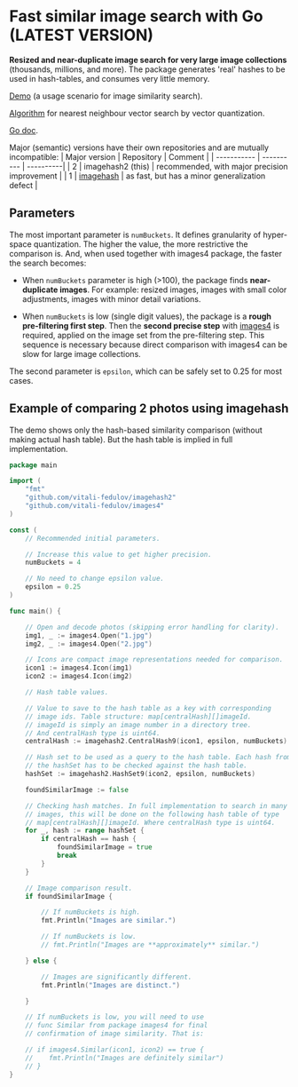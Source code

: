 # Fast similar image search with Go (LATEST VERSION)

**Resized and near-duplicate image search for very large image collections** (thousands, millions, and more). The package generates 'real' hashes to be used in hash-tables, and consumes very little memory.

[Demo](https://vitali-fedulov.github.io/similar.pictures/) (a usage scenario for image similarity search).

[Algorithm](https://vitali-fedulov.github.io/similar.pictures/algorithm-for-hashing-high-dimensional-float-vectors.html) for nearest neighbour vector search by vector quantization.

[Go doc](https://pkg.go.dev/github.com/vitali-fedulov/imagehash2).

Major (semantic) versions have their own repositories and are mutually incompatible:
| Major version | Repository | Comment |
| ----------- | ---------- | ----------|
| 2 | imagehash2 (this) | recommended, with major precision improvement |
| 1 | [imagehash](https://github.com/vitali-fedulov/imagehash) | as fast, but has a minor generalization defect |

## Parameters

The most important parameter is `numBuckets`. It defines granularity of hyper-space quantization. The higher the value, the more restrictive the comparison is. And, when used together with images4 package, the faster the search becomes:

* When `numBuckets` parameter is high (>100), the package finds **near-duplicate images**. For example: resized images, images with small color adjustments, images with minor detail variations.

* When `numBuckets` is low (single digit values), the package is a **rough pre-filtering first step**. Then the **second precise step** with [images4](https://github.com/vitali-fedulov/images4) is required, applied on the image set from the pre-filtering step. This sequence is necessary because direct comparison with images4 can be slow for large image collections.

The second parameter is `epsilon`, which can be safely set to 0.25 for most cases.

## Example of comparing 2 photos using imagehash

The demo shows only the hash-based similarity comparison (without making actual hash table). But the hash table is implied in full implementation.

```go
package main

import (
	"fmt"
	"github.com/vitali-fedulov/imagehash2"
	"github.com/vitali-fedulov/images4"
)

const (
	// Recommended initial parameters.

	// Increase this value to get higher precision.
	numBuckets = 4

	// No need to change epsilon value.
	epsilon = 0.25
)

func main() {

	// Open and decode photos (skipping error handling for clarity).
	img1, _ := images4.Open("1.jpg")
	img2, _ := images4.Open("2.jpg")

	// Icons are compact image representations needed for comparison.
	icon1 := images4.Icon(img1)
	icon2 := images4.Icon(img2)

	// Hash table values.

	// Value to save to the hash table as a key with corresponding
	// image ids. Table structure: map[centralHash][]imageId.
	// imageId is simply an image number in a directory tree.
	// And centralHash type is uint64.
	centralHash := imagehash2.CentralHash9(icon1, epsilon, numBuckets)

	// Hash set to be used as a query to the hash table. Each hash from
	// the hashSet has to be checked against the hash table.
	hashSet := imagehash2.HashSet9(icon2, epsilon, numBuckets)

	foundSimilarImage := false

	// Checking hash matches. In full implementation to search in many
	// images, this will be done on the following hash table of type
	// map[centralHash][]imageId. Where centralHash type is uint64.
	for _, hash := range hashSet {
		if centralHash == hash {
			foundSimilarImage = true
			break
		}
	}

	// Image comparison result.
	if foundSimilarImage {

		// If numBuckets is high.
		fmt.Println("Images are similar.")

		// If numBuckets is low.
		// fmt.Println("Images are **approximately** similar.")

	} else {

		// Images are significantly different.
		fmt.Println("Images are distinct.")

	}

	// If numBuckets is low, you will need to use
	// func Similar from package images4 for final
	// confirmation of image similarity. That is:

	// if images4.Similar(icon1, icon2) == true {
	//    fmt.Println("Images are definitely similar")
	// }
}
```
